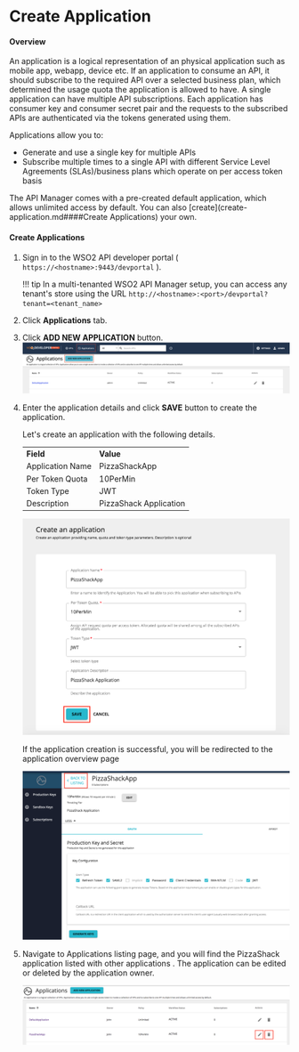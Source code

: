 # Create Application

#### Overview

An application is a logical representation of an physical application such as mobile app, webapp, device etc. If an 
application to consume an API, it should subscribe to the required API over a 
selected 
business 
plan, which determined the usage quota the application is allowed to have. A single application can 
have 
multiple 
API subscriptions. Each application 
has consumer key 
and 
consumer secret pair and the requests to the subscribed APIs are authenticated via the tokens generated using them. 

Applications allow you to:

-   Generate and use a single key for multiple APIs
-   Subscribe multiple times to a single API with different Service Level Agreements (SLAs)/business plans which 
operate on per access token basis



The API Manager comes with a pre-created default application, which allows unlimited access by default. You can also 
[create](create-application.md####Create Applications) your own.

#### **Create Applications**

1.  Sign in to the WSO2 API developer portal ( `https://<hostname>:9443/devportal` ).
    
    !!! tip
        In a multi-tenanted WSO2 API Manager setup, you can access any tenant's store using the URL 
            `http://<hostname>:<port>/devportal?tenant=<tenant_name>`

2.  Click **Applications** tab.

3.  Click **ADD NEW APPLICATION** button.
![Add new application option](../../../assets/img/Learn/add-new-application-option.png)   

4.  Enter the application details and click **SAVE** button to create the application.
   
       Let's create an application with the following details.
   
     <html>
        <table>
        <th>Field</th><th>Value</th>
        <tr><td>Application Name</td><td>PizzaShackApp</td></tr>
        <tr><td>Per Token Quota</td><td>10PerMin</td></tr>
        <tr><td>Token Type</td><td>JWT</td></tr>
        <tr><td>Description</td><td>PizzaShack Application</td></tr>
        </table>
     </html>
   
     ![Add new Application](../../../assets/img/Learn/create-new-application.png)
      
    If the application creation is successful, you will be redirected to the application overview page

     ![Application_overview](../../../assets/img/Learn/application-overview.png)
    
5.  Navigate to Applications listing page, and you will find the PizzaShack application listed with other applications
. The application can be edited or deleted by the application owner.

    ![Applications_listing](../../../assets/img/Learn/applications-listing.png)

    
